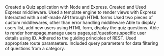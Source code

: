 Created a Quiz application with Node and Express.
Created and Used Express middleware.
Used a template engine to render views with Express
Interacted with a self-made API through HTML forms
Used two pieces of custom middlewares, other than error handling middleware
Able to display users list, add new users using HTML form, display the quiz questions.
Able to render homepage,manage users pages,api/questions,specific user details using ID.
Adhered to the guiding principles of REST.
Used appropriate route paramaeters.
Included query parameters for data filtering of questions from a category.